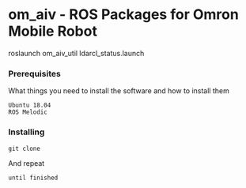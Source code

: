# om_aiv - ROS Packages for Omron Mobile Robot

<!-- rosrun om_aiv_util ld_status_publisher.py -->

roslaunch om_aiv_util ldarcl_status.launch

### Prerequisites

What things you need to install the software and how to install them

```
Ubuntu 18.04
ROS Melodic 
```

### Installing

```
git clone 
```

And repeat

```
until finished
```
